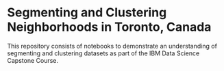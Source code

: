 # Segmenting and Clustering Neighborhoods in Toronto, Canada
This repository consists of notebooks to demonstrate an understanding of segmenting and clustering datasets as part of the IBM Data Science Capstone Course.
